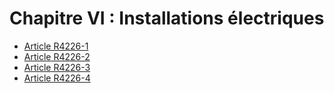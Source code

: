 # Chapitre VI : Installations électriques

* [Article R4226-1](./LEGIARTI000022765094.md)
* [Article R4226-2](./LEGIARTI000022765093.md)
* [Article R4226-3](./LEGIARTI000022765092.md)
* [Article R4226-4](./LEGIARTI000022765090.md)
